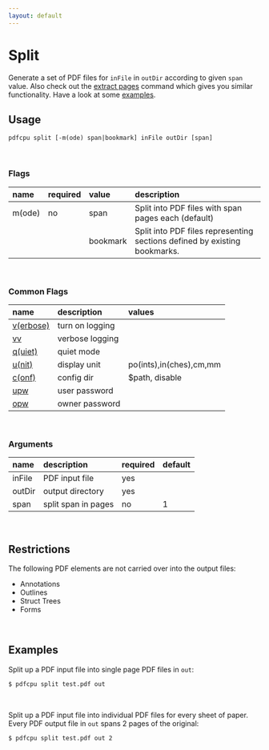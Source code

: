 ```yaml
---
layout: default
---
```


# Split

Generate a set of PDF files for `inFile` in `outDir` according to given `span` value. Also check out the [extract pages](../extract/extract_pages.md) command which gives you similar functionality. Have a look at some [examples](#examples).

## Usage

```
pdfcpu split [-m(ode) span|bookmark] inFile outDir [span]
```

<br>

### Flags

| name       | required | value    | description
|:-----------|:---------|:---------|:-----------
| m(ode)     | no       | span     | Split into PDF files with span pages each (default)
|            |          | bookmark | Split into PDF files representing sections defined by existing bookmarks.

<br>

### Common Flags

| name                                            | description     | values
|:------------------------------------------------|:----------------|:-------
| [v(erbose)](../getting_started/common_flags.md) | turn on logging |
| [vv](../getting_started/common_flags.md)        | verbose logging |
| [q(uiet)](../getting_started/common_flags.md)   | quiet mode      |
| [u(nit)](../getting_started/common_flags.md)    | display unit    | po(ints),in(ches),cm,mm
| [c(onf)](../getting_started/common_flags.md)       | config dir      | $path, disable
| [upw](../getting_started/common_flags.md)          | user password   |
| [opw](../getting_started/common_flags.md)          | owner password  |

<br>

### Arguments

| name         | description         | required | default
|:-------------|:--------------------|:---------|:-
| inFile       | PDF input file      | yes
| outDir       | output directory    | yes
| span         | split span in pages | no       | 1

<br>

## Restrictions

The following PDF elements are not carried over into the output files:

* Annotations
* Outlines
* Struct Trees
* Forms

<br>

## Examples

Split up a PDF input file into single page PDF files in `out`:
```sh
$ pdfcpu split test.pdf out
``` 

<br>

Split up a PDF input file into individual PDF files for every sheet of paper. Every PDF output file in `out` spans 2 pages of the original:

```sh
$ pdfcpu split test.pdf out 2
```
